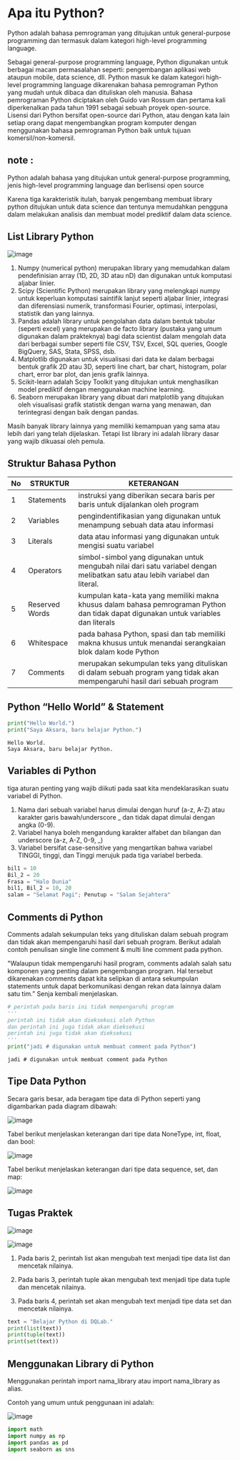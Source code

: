 Apa itu Python?
=
Python adalah bahasa pemrograman yang ditujukan untuk general-purpose programming dan termasuk dalam kategori high-level programming language.

Sebagai general-purpose programming language, Python digunakan untuk berbagai macam permasalahan seperti: pengembangan aplikasi web ataupun mobile, data science, dll.
Python masuk ke dalam kategori high-level programming language dikarenakan bahasa pemrograman Python yang mudah untuk dibaca dan dituliskan oleh manusia.
Bahasa  pemrograman  Python  diciptakan  oleh  Guido  van Rossum dan pertama kali diperkenalkan pada tahun 1991 sebagai sebuah proyek open-source. Lisensi dari Python bersifat open-source dari Python, atau dengan kata lain setiap orang dapat mengembangkan program komputer dengan menggunakan bahasa pemrograman Python baik untuk tujuan komersil/non-komersil.


## note :  

Python adalah bahasa yang ditujukan untuk general-purpose programming, jenis high-level programming language dan berlisensi open source

Karena tiga karakteristik itulah, banyak pengembang membuat library python ditujukan untuk data science dan tentunya memudahkan pengguna dalam melakukan analisis dan membuat model prediktif dalam data science.

## List Library Python

![image](https://user-images.githubusercontent.com/20697667/159612104-2a427c9b-1f86-429a-a602-56f108162123.png)

1. Numpy (numerical python) merupakan library yang memudahkan dalam pendefinisian array (1D, 2D, 3D atau nD) dan digunakan  untuk komputasi aljabar linier.
2. Scipy (Scientific Python) merupakan library yang melengkapi numpy untuk keperluan komputasi saintifik lanjut seperti aljabar linier, integrasi dan diferensiasi numerik, transformasi Fourier, optimasi, interpolasi, statistik dan yang lainnya.
3. Pandas adalah library untuk pengolahan data dalam bentuk tabular (seperti excel) yang merupakan de facto library (pustaka yang umum digunakan dalam prakteknya) bagi data scientist dalam mengolah data dari berbagai sumber seperti file CSV, TSV, Excel, SQL queries, Google BigQuery, SAS, Stata, SPSS, dsb.
4. Matplotlib digunakan untuk visualisasi dari data ke dalam berbagai bentuk grafik 2D atau 3D, seperti line chart, bar chart, histogram, polar chart, error bar plot, dan jenis grafik lainnya.
5. Scikit-learn adalah Scipy Toolkit yang ditujukan untuk menghasilkan model prediktif dengan menggunakan machine learning.
6. Seaborn merupakan library yang dibuat dari matplotlib yang ditujukan oleh visualisasi grafik statistik dengan warna yang menawan, dan terintegrasi dengan baik dengan pandas.

Masih banyak library lainnya yang memiliki kemampuan yang sama atau lebih dari yang telah dijelaskan. Tetapi list library ini adalah library dasar yang wajib dikuasai oleh pemula.

## Struktur Bahasa Python

| No | STRUKTUR       | KETERANGAN                                                                                                                           |
| -- | -------------- | ------------------------------------------------------------------------------------------------------------------------------------ |
| 1  | Statements     | instruksi yang diberikan secara baris per baris untuk dijalankan oleh program                                                        |
| 2  | Variables      | pengindentifikasian yang  digunakan untuk menampung sebuah data atau informasi                                                       |
| 3  | Literals       | data atau informasi yang digunakan untuk mengisi suatu variabel                                                                      |
| 4  | Operators      | simbol-simbol yang digunakan untuk mengubah nilai dari satu variabel dengan melibatkan satu atau lebih variabel dan literal.         |
| 5  | Reserved Words | kumpulan kata-kata yang memiliki makna khusus dalam bahasa pemrograman Python dan tidak dapat digunakan untuk variables dan literals |
| 6  | Whitespace     | pada bahasa Python, spasi dan tab memiliki makna khusus untuk menandai serangkaian blok dalam kode Python                            |
| 7  | Comments       | merupakan sekumpulan teks yang dituliskan di dalam sebuah program yang tidak akan mempengaruhi hasil dari sebuah program             |

## Python “Hello World” & Statement

```python
print("Hello World.")
print("Saya Aksara, baru belajar Python.")
```
```
Hello World.
Saya Aksara, baru belajar Python.
```

## Variables di Python

 tiga aturan penting yang wajib diikuti pada saat kita mendeklarasikan suatu variabel di Python. 

1. Nama dari sebuah variabel harus dimulai dengan huruf (a-z, A-Z)
atau karakter garis bawah/underscore _ dan tidak dapat dimulai dengan angka (0-9).
2. Variabel hanya boleh mengandung karakter alfabet dan bilangan dan underscore
(a-z, A-Z, 0-9, _)
3. Variabel bersifat case-sensitive yang mengartikan bahwa
variabel TINGGI, tinggi, dan Tinggi merujuk pada tiga variabel berbeda.

```python
bil1 = 10
Bil_2 = 20
Frasa = "Halo Dunia"
bil1, Bil_2 = 10, 20
salam = "Selamat Pagi"; Penutup = "Salam Sejahtera"
```

## Comments di Python
Comments adalah sekumpulan teks yang dituliskan dalam sebuah program dan tidak akan mempengaruhi hasil dari sebuah program. Berikut adalah contoh penulisan single line comment & multi line comment pada python. 

"Walaupun tidak mempengaruhi hasil program, comments adalah salah satu komponen yang penting dalam pengembangan program. Hal tersebut dikarenakan comments dapat kita selipkan di antara sekumpulan statements untuk dapat berkomunikasi dengan rekan data lainnya dalam satu tim.” Senja kembali menjelaskan.

```python
# perintah pada baris ini tidak mempengaruhi program
'''
perintah ini tidak akan dieksekusi oleh Python
dan perintah ini juga tidak akan dieksekusi
perintah ini juga tidak akan dieksekusi
'''
print("jadi # digunakan untuk membuat comment pada Python")
```
```
jadi # digunakan untuk membuat comment pada Python
```

## Tipe Data Python

Secara garis besar, ada beragam tipe data di Python seperti yang digambarkan pada diagram dibawah:

![image](https://user-images.githubusercontent.com/20697667/159623501-4b67b139-e620-481f-9d05-3288d12b0def.png)

Tabel berikut menjelaskan keterangan dari tipe data NoneType, int, float, dan bool:

![image](https://user-images.githubusercontent.com/20697667/159630663-986ba880-b598-4d0f-9fad-a02190178148.png)

Tabel berikut menjelaskan keterangan dari tipe data sequence, set, dan map:

![image](https://user-images.githubusercontent.com/20697667/159630958-920c37be-de94-41df-818c-2511299060b6.png)

## Tugas Praktek

![image](https://user-images.githubusercontent.com/20697667/159631052-8a6ea00a-10ab-4e13-be02-0b105c6f4bcb.png)

![image](https://user-images.githubusercontent.com/20697667/159631103-20b7f1d3-4326-4ef7-8cc7-7a89094e4acd.png)

1. Pada baris 2, perintah list akan mengubah text menjadi tipe data list dan mencetak nilainya.

2. Pada baris 3, perintah tuple akan mengubah text menjadi tipe data tuple dan mencetak nilainya.

3. Pada baris 4, perintah set akan mengubah text menjadi tipe data set dan mencetak nilainya.

```python
text = "Belajar Python di DQLab."
print(list(text))
print(tuple(text))
print(set(text))
```

## Menggunakan Library di Python

Menggunakan perintah import nama_library atau import nama_library as alias.

Contoh yang umum untuk penggunaan ini adalah:

![image](https://user-images.githubusercontent.com/20697667/159631319-8c3a5817-dc1c-455f-8bf0-6513b2feddc7.png)

```python
import math
import numpy as np
import pandas as pd
import seaborn as sns
```

